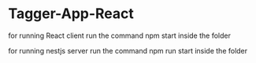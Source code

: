# Tagger-App-React

for running React client run the command npm start inside the folder

for running nestjs server run the command npm run start inside the folder
